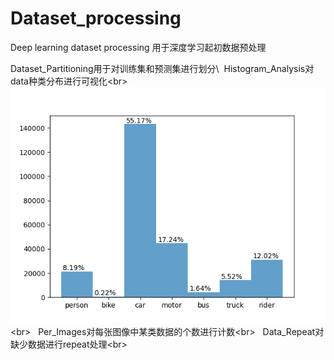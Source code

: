 # Dataset_processing
Deep learning dataset processing
用于深度学习起初数据预处理

Dataset_Partitioning用于对训练集和预测集进行划分\ 
Histogram_Analysis对data种类分布进行可视化\<br>  
![Image text](https://github.com/zhangx297/Dataset_processing/blob/main/%E7%9B%B4%E6%96%B9%E5%9B%BE.png)\<br>  
Per_Images对每张图像中某类数据的个数进行计数\<br>  
Data_Repeat对缺少数据进行repeat处理\<br>  
